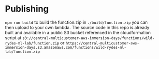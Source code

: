 # Publishing
`npm run build` to build the function.zip in `./build/function.zip` you can then upload to your own lambda.  The source code in this repo is already built and available in a public S3 bucket referenced in the cloudformation script at `s3://central-multicustomer-aws-immersion-days/functions/wild-rydes-ml-lab/function.zip` or `https://central-multicustomer-aws-immersion-days.s3.amazonaws.com/functions/wild-rydes-ml-lab/function.zip`